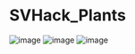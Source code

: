 # SVHack_Plants
![image](https://github.com/collaborativebioinformatics/SVHack_Plants/assets/30478823/c2871b40-42fd-4cae-bbb5-3b9fcaaaf7c0)
![image](https://github.com/collaborativebioinformatics/SVHack_Plants/assets/30478823/64305a9e-4575-486f-9d32-0f10ed8cb182)
![image](https://github.com/collaborativebioinformatics/SVHack_Plants/assets/30478823/20e26664-e531-4b96-81a0-d44f93cb4b8b)
